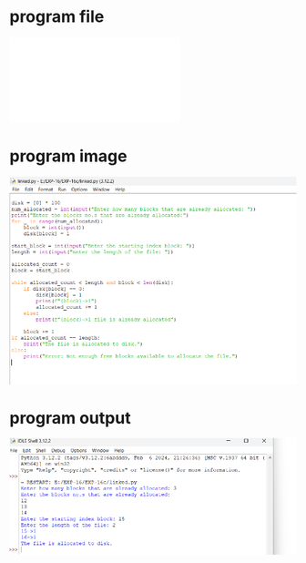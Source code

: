 # program file
![program_file](linked.py)

# program image
![program_image](linked_program.png)

# program output
![program_output](linked_output.png)
